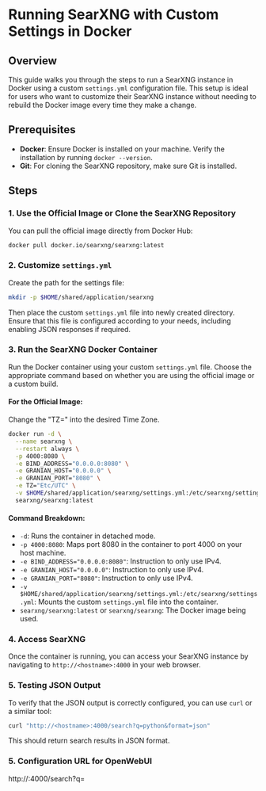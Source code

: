 # Running SearXNG with Custom Settings in Docker

## Overview

This guide walks you through the steps to run a SearXNG instance in Docker using a custom `settings.yml` configuration file. This setup is ideal for users who want to customize their SearXNG instance without needing to rebuild the Docker image every time they make a change.

## Prerequisites

- **Docker**: Ensure Docker is installed on your machine. Verify the installation by running `docker --version`.
- **Git**: For cloning the SearXNG repository, make sure Git is installed.

## Steps

### 1. Use the Official Image or Clone the SearXNG Repository

You can pull the official image directly from Docker Hub:

```bash
docker pull docker.io/searxng/searxng:latest
```

### 2. Customize `settings.yml`

Create the path for the settings file:

```bash
mkdir -p $HOME/shared/application/searxng
```

Then place the custom `settings.yml` file into newly created directory. Ensure that this file is configured according to your needs, including enabling JSON responses if required.

### 3. Run the SearXNG Docker Container

Run the Docker container using your custom `settings.yml` file. Choose the appropriate command based on whether you are using the official image or a custom build.

#### For the Official Image:

Change the "TZ=" into the desired Time Zone.

```bash
docker run -d \
  --name searxng \
  --restart always \
  -p 4000:8080 \
  -e BIND_ADDRESS="0.0.0.0:8080" \
  -e GRANIAN_HOST="0.0.0.0" \
  -e GRANIAN_PORT="8080" \
  -e TZ="Etc/UTC" \
  -v $HOME/shared/application/searxng/settings.yml:/etc/searxng/settings.yml \
  searxng/searxng:latest
```

#### Command Breakdown:
- `-d`: Runs the container in detached mode.
- `-p 4000:8080`: Maps port 8080 in the container to port 4000 on your host machine.
- `-e BIND_ADDRESS="0.0.0.0:8080"`: Instruction to only use IPv4.
- `-e GRANIAN_HOST="0.0.0.0"`: Instruction to only use IPv4.
- `-e GRANIAN_PORT="8080"`: Instruction to only use IPv4.
- `-v $HOME/shared/application/searxng/settings.yml:/etc/searxng/settings.yml`: Mounts the custom `settings.yml` file into the container.
- `searxng/searxng:latest` or `searxng/searxng`: The Docker image being used.

### 4. Access SearXNG

Once the container is running, you can access your SearXNG instance by navigating to `http://<hostname>:4000` in your web browser.

### 5. Testing JSON Output

To verify that the JSON output is correctly configured, you can use `curl` or a similar tool:

```bash
curl "http://<hostname>:4000/search?q=python&format=json"
```

This should return search results in JSON format.

### 5. Configuration URL for OpenWebUI

http://<hostname>:4000/search?q=<query>
